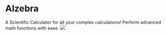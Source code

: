 # Alzebra
A Scientific Calculator for all your complex calculations! Perform advanced math functions with ease.
![](alzebra.netlify.app)
